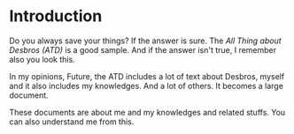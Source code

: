 # Introduction

Do you always save your things? If the answer is sure. The *All Thing about Desbros (ATD)* is a good sample. And if the answer isn't true, I remember also you look this.

In my opinions, Future, the ATD includes a lot of text about Desbros, myself and it also includes my knowledges. And a lot of others. It becomes a large document.

These documents are about me and my knowledges and related stuffs. You can also understand me from this.
